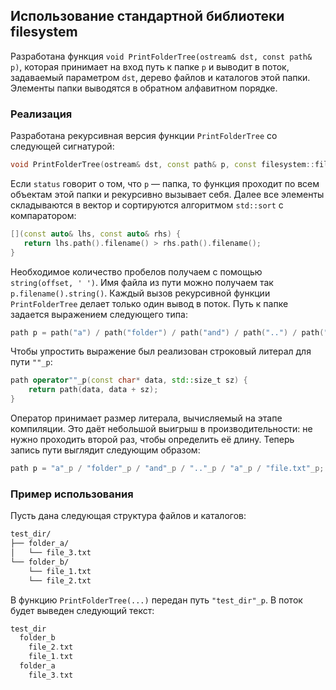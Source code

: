 ## Использование стандартной библиотеки filesystem

Разработана функция `void PrintFolderTree(ostream& dst, const path& p)`, которая принимает на вход путь к папке `p` и выводит в поток, задаваемый параметром `dst`, дерево файлов и каталогов этой папки. Элементы папки выводятся в обратном алфавитном порядке.
### Реализация
Разработана рекурсивная версия функции `PrintFolderTree` со следующей сигнатурой:
```C++
void PrintFolderTree(ostream& dst, const path& p, const filesystem::file_status& status, int offset)
```
Если `status` говорит о том, что `p` — папка, то функция проходит по всем объектам этой папки и рекурсивно вызывает себя.
Далее все элементы складываются в вектор и сортируются алгоритмом `std::sort` с компаратором:
```C++
[](const auto& lhs, const auto& rhs) {
   return lhs.path().filename() > rhs.path().filename();
}
```
Необходимое количество пробелов получаем с помощью `string(offset, ' ')`.
Имя файла из пути можно получаем так `p.filename().string()`.
Каждый вызов рекурсивной функции `PrintFolderTree` делает только один вывод в поток.
Путь к папке задается выражением следующего типа:
```C++
path p = path("a") / path("folder") / path("and") / path("..") / path("a") / path("file.txt");
```
Чтобы упростить выражение был реализован строковый литерал для пути `""_p`:
```C++
path operator""_p(const char* data, std::size_t sz) {
    return path(data, data + sz);
}
```
Оператор принимает размер литерала, вычисляемый на этапе компиляции. Это даёт небольшой выигрыш в производительности: не нужно проходить второй раз, чтобы определить её длину. 
Теперь запись пути выглядит следующим образом:
```C++
path p = "a"_p / "folder"_p / "and"_p / ".."_p / "a"_p / "file.txt"_p;
```
### Пример использования
Пусть дана следующая структура файлов и каталогов:
```MARKDOWN
test_dir/
├── folder_a/
│   └── file_3.txt
└── folder_b/
    └── file_1.txt
    └── file_2.txt
```
В функцию `PrintFolderTree(...)` передан путь `"test_dir"_p`. В поток будет выведен следующий текст:
```C++
test_dir
  folder_b
    file_2.txt
    file_1.txt
  folder_a
    file_3.txt 
```
